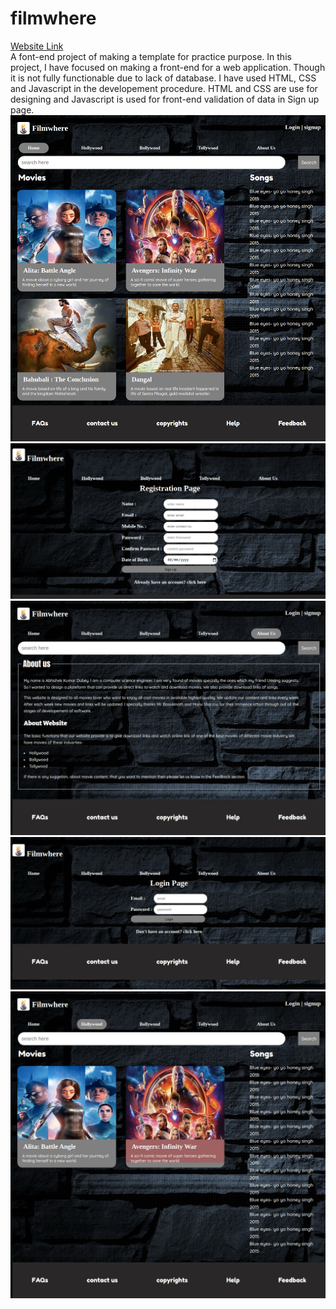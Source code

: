 # filmwhere
<a href="https://sharp-easley-b025a5.netlify.app/">Website Link</a></br>
A font-end project of making a template for practice purpose.
In this project, I have focused on making a front-end for a web application. Though it is not fully functionable due to lack of database. I have used HTML, CSS and Javascript in the developement procedure. HTML and CSS are use for designing and Javascript is used for front-end validation of data in Sign up page.
</br>
<img src="image/f1.png">
<br>
<img src="image/f2.png">
<br>
<img src="image/f3.png">
<br>
<img src="image/f4.png">
<br>
<img src="image/f5.png">
